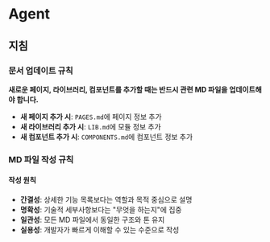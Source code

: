 # Agent

## 지침

### 문서 업데이트 규칙
**새로운 페이지, 라이브러리, 컴포넌트를 추가할 때는 반드시 관련 MD 파일을 업데이트해야 합니다.**

- **새 페이지 추가 시**: `PAGES.md`에 페이지 정보 추가
- **새 라이브러리 추가 시**: `LIB.md`에 모듈 정보 추가  
- **새 컴포넌트 추가 시**: `COMPONENTS.md`에 컴포넌트 정보 추가

### MD 파일 작성 규칙

#### 작성 원칙
- **간결성**: 상세한 기능 목록보다는 역할과 목적 중심으로 설명
- **명확성**: 기술적 세부사항보다는 "무엇을 하는지"에 집중
- **일관성**: 모든 MD 파일에서 동일한 구조와 톤 유지
- **실용성**: 개발자가 빠르게 이해할 수 있는 수준으로 작성
